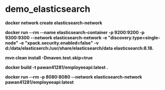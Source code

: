 # demo_elasticsearch

**docker network create elasticsearch-network**

**docker run --rm --name elasticsearch-container -p 9200:9200 -p 9300:9300 --network elasticsearch-network -e "discovery.type=single-node" -e "xpack.security.enabled=false" -v d:/data/elasticserch:/usr/share/elasticsearch/data elasticsearch:8.18.**

**mvn clean install -Dmaven.test.skip=true**

**docker build -t pawan41281/employeeapi:latest .**

**docker run --rm -p 8080:8080 --network elasticsearch-network pawan41281/employeeapi:latest**
